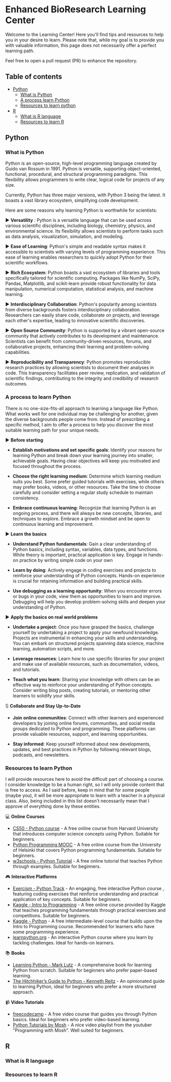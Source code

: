 # Enhanced BioResearch Learning Center

Welcome to the Learning Center! Here you'll find tips and resources to help you in your desire to learn. Please note that, while my goal is to provide you with valuable information, this page does not necessarily offer a perfect learning path.

Feel free to open a pull request (PR) to enhance the repository.

## Table of contents

- [Python](#python)
  * [What is Python](#what-is-python)
  * [A process learn Python](#a-process-to-learn-python)
  * [Resources to learn python](#resources-to-learn-python)
- [R](#r)
  * [What is R language](#what-is-r-language)
  * [Resources to learn R](#resources-to-learn-r)


## Python

### What is Python

Python is an open-source, high-level programming language created by Guido van Rossum in 1991. Python is versatile, supporting object-oriented, functional, procedural, and structural programming paradigms. This flexibility allows programmers to write clear, logical code for projects of any size.

Currently, Python has three major versions, with Python 3 being the latest. It boasts a vast library ecosystem, simplifying code development.

Here are some reasons why learning Python is worthwhile for scientists:

:arrow_forward: **Versatility** : Python is a versatile language that can be used across various scientific disciplines, including biology, chemistry, physics, and environmental science. Its flexibility allows scientists to perform tasks such as data analysis, visualization, simulation, and modeling.
  
:arrow_forward: **Ease of Learning**: Python's simple and readable syntax makes it accessible to scientists with varying levels of programming experience. This ease of learning enables researchers to quickly adopt Python for their scientific workflows.
  
:arrow_forward: **Rich Ecosystem**: Python boasts a vast ecosystem of libraries and tools specifically tailored for scientific computing. Packages like NumPy, SciPy, Pandas, Matplotlib, and scikit-learn provide robust functionality for data manipulation, numerical computation, statistical analysis, and machine learning.
  
:arrow_forward: **Interdisciplinary Collaboration**: Python's popularity among scientists from diverse backgrounds fosters interdisciplinary collaboration. Researchers can easily share code, collaborate on projects, and leverage each other's expertise, leading to innovative scientific discoveries.
  
:arrow_forward: **Open Source Community**: Python is supported by a vibrant open-source community that actively contributes to its development and maintenance. Scientists can benefit from community-driven resources, forums, and collaborative projects, enhancing their learning and problem-solving capabilities.
  
:arrow_forward: **Reproducibility and Transparency**: Python promotes reproducible research practices by allowing scientists to document their analyses in code. This transparency facilitates peer review, replication, and validation of scientific findings, contributing to the integrity and credibility of research outcomes.

### A process to learn Python

There is no one-size-fits-all approach to learning a language like Python. What works well for one individual may be challenging for another, given the diverse backgrounds people come from. Instead of prescribing a specific method, I aim to offer a process to help you discover the most suitable learning path for your unique needs.

:arrow_forward: **Before starting**  

* **Establish motivations and set specific goals**: Identify your reasons for learning Python and break down your learning journey into smaller, achievable goals. Having clear objectives will keep you motivated and focused throughout the process.

* **Choose the right learning medium**: Determine which learning medium suits you best. Some prefer guided tutorials with exercises, while others may prefer books, videos, or other resources. Take the time to choose carefully and consider setting a regular study schedule to maintain consistency.

* **Embrace continuous learning**: Recognize that learning Python is an ongoing process, and there will always be new concepts, libraries, and techniques to explore. Embrace a growth mindset and be open to continuous learning and improvement.

:arrow_forward: **Learn the basics**  

* **Understand Python fundamentals**: Gain a clear understanding of Python basics, including syntax, variables, data types, and functions. While theory is important, practical application is key. Engage in hands-on practice by writing simple code on your own

* **Learn by doing**: Actively engage in coding exercises and projects to reinforce your understanding of Python concepts. Hands-on experience is crucial for retaining information and building practical skills.

* **Use debugging as a learning opportunity**: When you encounter errors or bugs in your code, view them as opportunities to learn and improve. Debugging will help you develop problem-solving skills and deepen your understanding of Python.

:arrow_forward: **Apply the basics on real world problems**

* **Undertake a project**: Once you have grasped the basics, challenge yourself by undertaking a project to apply your newfound knowledge. Projects are instrumental in enhancing your skills and understanding. You can embark on structured projects spanning data science, machine learning, automation scripts, and more.

* **Leverage resources**: Learn how to use specific libraries for your project and make use of available resources, such as documentation, videos, and tutorials.

* **Teach what you learn**: Sharing your knowledge with others can be an effective way to reinforce your understanding of Python concepts. Consider writing blog posts, creating tutorials, or mentoring other learners to solidify your skills.

:arrows_clockwise: **Collaborate and Stay Up-to-Date**

* **Join online communities**: Connect with other learners and experienced developers by joining online forums, communities, and social media groups dedicated to Python and programming. These platforms can provide valuable resources, support, and learning opportunities.

* **Stay informed**: Keep yourself informed about new developments, updates, and best practices in Python by following relevant blogs, podcasts, and newsletters.

### Resources to learn Python

I will provide resources here to avoid the difficult part of choosing a course. I consider knowledge to be a human right, so I will only provide content that is free to access. As I said before, keep in mind that for some people (maybe you), it will be more appropriate to learn with a teacher in a physical class. Also, being included in this list doesn't necessarily mean that I approve of everything done by these entities.

:computer: **Online Courses**

- [CS50 - Python course](https://cs50.harvard.edu/python/2022/) - A free online course from Harvard University that introduces computer science concepts using Python. Suitable for beginners.
- [Python Programming MOOC](https://programming-23.mooc.fi/) - A free online course from the University of Helsinki that covers Python programming fundamentals. Suitable for beginners.
- [w3schools - Python Tutorial](https://www.w3schools.com/python/default.asp) -  A free online tutorial that teaches Python through examples. Suitable for beginners.

:video_game: **Interactive Platforms**

- [Exercism - Python Track](https://exercism.org/tracks/python) - An engaging, free interactive Python course , featuring coding exercises that reinforce understanding and practical application of key concepts. Suitable for beginners.
- [Kaggle - Intro to Programming](https://www.kaggle.com/learn/intro-to-programming) - A free online course provided by Kaggle that teaches programming fundamentals through practical exercises and competitions. Suitable for beginners.
- [Kaggle - Python](https://www.kaggle.com/learn/python) - A free intermediate-level course that builds upon the Intro to Programming course. Recommended for learners who have some programming experience.
- [learnpython.org](https://learnpython.org/) - An interactive Python course where you learn by tackling challenges. Ideal for hands-on learners.

:books: **Books**

- [Learning Python - Mark Lutz](https://cfm.ehu.es/ricardo/docs/python/Learning_Python.pdf) - A comprehensive book for learning Python from scratch. Suitable for beginners who prefer paper-based learning.
- [The Hitchhiker’s Guide to Python - Kenneth Reitz](https://docs.python-guide.org/) - An opinionated guide to learning Python, ideal for beginners who prefer a more structured approach.

:video_camera: **Video Tutorials**

- [freecodecamp](https://www.freecodecamp.org/news/learn-python-basics-in-depth-video-course/) - A free video course that guides you through Python basics. Ideal for beginners who prefer video-based learning.
- [Python Tutorials by Mosh](https://www.youtube.com/playlist?list=PLTjRvDozrdlxj5wgH4qkvwSOdHLOCx10f) - A nice video playlist from the youtuber "Programming with Mosh". Well suited for beginners.

## R

### What is R language

### Resources to learn R
